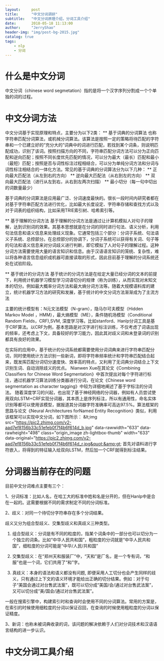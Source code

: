 ```yaml
---
layout:     post
title:      "中文分词调研"
subtitle:   "中文分词原理介绍，分词工具介绍"
date:       2018-05-18 11:13:00
author:     "JerryShao"
header-img: "img/post-bg-2015.jpg"
catalog: true
tags:
    - nlp
    - 分词
---
```


# 什么是中文分词
中文分词（chinese word segmetation）指的是将一个汉字序列分割成一个个单独的词的过程。

# 中文分词方法
中文分词基于实现原理和特点，主要分为以下2类：
** 基于词典的分词算法
  也称字符串匹配分词算法，或机械分词算法。该算法是按照一定的策略将待匹配的字符串和一个已建立好的“充分大的”词典中的词进行匹配，若找到某个词条，则说明匹配成功，识别了该词。按照扫描方向的不同，字符串匹配分词方法可以分为正向匹配和逆向匹配；按照不同长度优先匹配的情况，可以分为最大（最长）匹配和最小（最短）匹配；按照是否与词性标注过程相结合，可以分为单纯分词方法和分词与词性标注相结合的一体化方法。常见的基于词典的分词算法分为以下几种：
** 正向最大匹配法（从左到右的方向）
** 逆向最大匹配法（从右到左的方向）
** 双向最大匹配法（进行从左到右，从右到左两次扫描）
** 最小切分（每一句中切出的词数量最少）

  基于词典的分词算法是应用最广泛、分词速度最快的。很长一段时间内研究者都在对基于字符串匹配方法进行优化，比如最大长度设定、字符串存储和查找方式以及对于词表的组织结构，比如采用TRIE索引树、哈希索引等。

** 基于理解的分词方法
  基于理解的分词方法是通过让计算机模拟人对句子的理解，达到识别词的效果。其基本思想就是在分词的同时进行句法、语义分析，利用句法信息和语义信息来处理歧义现象。它通常包括三个部分：分词子系统、句法语义子系统、总控部分。在总控部分的协调下，分词子系统可以获得有关词、句子等的句法和语义信息来对分词歧义进行判断，即它模拟了人对句子的理解过程。这种分词方法需要使用大量的语言知识和信息。由于汉语语言知识的笼统、复杂性，难以将各种语言信息组织成机器可直接读取的形式，因此目前基于理解的分词系统还处在试验阶段。

** 基于统计的分词方法
  基于统计的分词方法是在给定大量已经分词的文本的前提下，利用统计机器学习模型学习词语切分的规律（称为训练），从而实现对未知文本的切分。例如最大概率分词方法和最大熵分词方法等。随着大规模语料库的建立，统计机器学习方法的研究和发展，基于统计的中文分词方法渐渐成为了主流方法

  主要的统计模型有：N元文法模型（N-gram），隐马尔可夫模型（Hidden Markov Model ，HMM），最大熵模型（ME），条件随机场模型（Conditional Random Fields，CRF),SVM, 深度学习等。比如stanford、Hanlp分词工具是基于CRF算法。以CRF为例，基本思路是对汉字进行标注训练，不仅考虑了词语出现的频率，还考虑上下文，具备较好的学习能力，因此其对歧义词和未登录词的识别都具有良好的效果。

  在实际的应用中，基于统计的分词系统都需要使用分词词典来进行字符串匹配分词，同时使用统计方法识别一些新词，即将字符串频率统计和字符串匹配结合起来，既发挥匹配分词切分速度快、效率高的特点，又利用了无词典分词结合上下文识别生词、自动消除歧义的优点。
  Nianwen Xue在其论文《Combining Classifiers for Chinese Word Segmentation》中首次提出对每个字符进行标注，通过机器学习算法训练分类器进行分词，在论文《Chinese word segmentation as character tagging》中较为详细地阐述了基于字标注的分词法。
  随着深度学习的兴起，也出现了基于神经网络的分词器，例如有人员尝试使用双向LSTM+CRF实现分词器，其本质上是序列标注，所以有通用性，命名实体识别等都可以使用该模型，据报道其分词器字符准确率可高达97.5%。算法框架的思路与论文《Neural Architectures forNamed Entity Recognition》类似，利用该框架可以实现中文分词，如下图所示：
&amp;lt;img src=&quot;https://pic2.zhimg.com/v2-aad7ef8156b33c51efeb0f7f4b6f614d_b.jpg&quot; data-rawwidth=&quot;633&quot; data-rawheight=&quot;498&quot; class=&quot;origin_image zh-lightbox-thumb&quot; width=&quot;633&quot; data-original=&quot;https://pic2.zhimg.com/v2-aad7ef8156b33c51efeb0f7f4b6f614d_r.jpg&quot;&amp;gt;
首先对语料进行字符嵌入，将得到的特征输入给双向LSTM，然后加一个CRF就得到标注结果。
 
# 分词器当前存在的问题

目前中文分词难点主要有三个：

1、分词标准：比如人名，在哈工大的标准中姓和名是分开的，但在Hanlp中是合在一起的。这需要根据不同的需求制定不同的分词标准。

2、歧义：对同一个待切分字符串存在多个分词结果。

歧义又分为组合型歧义、交集型歧义和真歧义三种类型。

1) 组合型歧义：分词是有不同的粒度的，指某个词条中的一部分也可以切分为一个独立的词条。比如“中华人民共和国”，粗粒度的分词就是“中华人民共和国”，细粒度的分词可能是“中华/人民/共和国”

2) 交集型歧义：在“郑州天和服装厂”中，“天和”是厂名，是一个专有词，“和服”也是一个词，它们共用了“和”字。

3) 真歧义：本身的语法和语义都没有问题, 即便采用人工切分也会产生同样的歧义，只有通过上下文的语义环境才能给出正确的切分结果。例如：对于句子“美国会通过对台售武法案”，既可以切分成“美国/会/通过对台售武法案”，又可以切分成“美/国会/通过对台售武法案”。

一般在搜索引擎中，构建索引时和查询时会使用不同的分词算法。常用的方案是，在索引的时候使用细粒度的分词以保证召回，在查询的时候使用粗粒度的分词以保证精度。

3、新词：也称未被词典收录的词，该问题的解决依赖于人们对分词技术和汉语语言结构的进一步认识。


# 中文分词工具介绍
